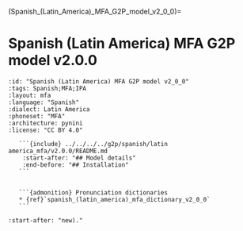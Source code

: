 
(Spanish_(Latin_America)_MFA_G2P_model_v2_0_0)=
# Spanish (Latin America) MFA G2P model v2.0.0

``````{g2p} Spanish (Latin America) MFA G2P model v2.0.0
:id: "Spanish (Latin America) MFA G2P model v2_0_0"
:tags: Spanish;MFA;IPA
:layout: mfa
:language: "Spanish"
:dialect: Latin America
:phoneset: "MFA"
:architecture: pynini
:license: "CC BY 4.0"

   ```{include} ../../../../g2p/spanish/latin america_mfa/v2.0.0/README.md
    :start-after: "## Model details"
    :end-before: "## Installation"
   ```


   ```{admonition} Pronunciation dictionaries
   * {ref}`spanish_(latin_america)_mfa_dictionary_v2_0_0`
   ```
``````

```{include} ../../../../g2p/spanish/latin america_mfa/v2.0.0/README.md
:start-after: "new)."
```
